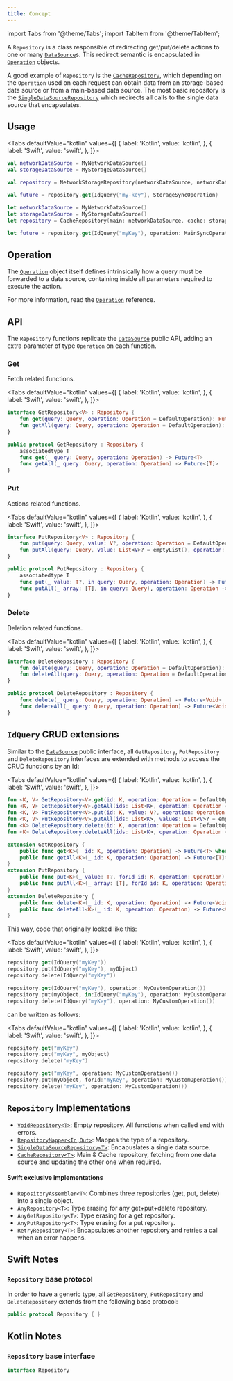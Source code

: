 ```yaml
---
title: Concept
---
```


import Tabs from '@theme/Tabs';
import TabItem from '@theme/TabItem';

A `Repository` is a class responsible of redirecting get/put/delete actions to one or many [`DataSource`](/docs/fundamentals/data/data-source/data-source)s. This redirect semantic is encapsulated in [`Operation`](operation) objects.

A good example of `Repository` is the [`CacheRepository`](cache-repository), which depending on the `Operation` used on each request can obtain data from an storage-based data source or from a main-based data source. The most basic repository is the [`SingleDataSourceRepository`](single-data-source-repository) which redirects all calls to the single data source that encapsulates.

## Usage

<Tabs defaultValue="kotlin" values={[
    { label: 'Kotlin', value: 'kotlin', },
    { label: 'Swift', value: 'swift', },
]}>
<TabItem value="kotlin">

```kotlin
val networkDataSource = MyNetworkDataSource()
val storageDataSource = MyStorageDataSource()

val repository = NetworkStorageRepository(networkDataSource, networkDataSource, networkDataSource, storageDataSource, storageDataSource, storageDataSource)

val future = repository.get(IdQuery("my-key"), StorageSyncOperation)
```

</TabItem>
<TabItem value="swift">

```swift
let networkDataSource = MyNetworkDataSource()
let storageDataSource = MyStorageDataSource()
let repository = CacheRepository(main: networkDataSource, cache: storageDataSource)

let future = repository.get(IdQuery("myKey"), operation: MainSyncOperation())
```

</TabItem>
</Tabs>

## Operation

The [`Operation`](operation) object itself defines intrinsically how a query must be forwarded to a data source, containing inside all parameters required to execute the action.

For more information, read the [`Operation`](operation) reference.

## API

The `Repository` functions replicate the [`DataSource`](/docs/fundamentals/data/data-source/data-source) public API, adding an extra parameter of type `Operation` on each function.

### Get

Fetch related functions.

<Tabs defaultValue="kotlin" values={[
    { label: 'Kotlin', value: 'kotlin', },
    { label: 'Swift', value: 'swift', },
]}>
<TabItem value="kotlin">

```kotlin
interface GetRepository<V> : Repository {
    fun get(query: Query, operation: Operation = DefaultOperation): Future<V>
    fun getAll(query: Query, operation: Operation = DefaultOperation): Future<List<V>>
}
```

</TabItem>
<TabItem value="swift">

```swift
public protocol GetRepository : Repository {
    associatedtype T
    func get(_ query: Query, operation: Operation) -> Future<T>
    func getAll(_ query: Query, operation: Operation) -> Future<[T]>
}
```

</TabItem>
</Tabs>

### Put

Actions related functions.

<Tabs defaultValue="kotlin" values={[
    { label: 'Kotlin', value: 'kotlin', },
    { label: 'Swift', value: 'swift', },
]}>
<TabItem value="kotlin">

```kotlin
interface PutRepository<V> : Repository {
    fun put(query: Query, value: V?, operation: Operation = DefaultOperation): Future<V>
    fun putAll(query: Query, value: List<V>? = emptyList(), operation: Operation = DefaultOperation): Future<List<V>>
}
```

</TabItem>
<TabItem value="swift">

```swift
public protocol PutRepository : Repository {
    associatedtype T
    func put(_ value: T?, in query: Query, operation: Operation) -> Future<T>
    func putAll(_ array: [T], in query: Query), operation: Operation -> Future<[T]>
}
```

</TabItem>
</Tabs>

### Delete

Deletion related functions.

<Tabs defaultValue="kotlin" values={[
    { label: 'Kotlin', value: 'kotlin', },
    { label: 'Swift', value: 'swift', },
]}>
<TabItem value="kotlin">

```kotlin
interface DeleteRepository : Repository {
    fun delete(query: Query, operation: Operation = DefaultOperation): Future<Unit>
    fun deleteAll(query: Query, operation: Operation = DefaultOperation): Future<Unit>
}
```

</TabItem>
<TabItem value="swift">

```swift
public protocol DeleteRepository : Repository {
    func delete(_ query: Query, operation: Operation) -> Future<Void>
    func deleteAll(_ query: Query, operation: Operation) -> Future<Void>
}
```

</TabItem>
</Tabs>

## `IdQuery` CRUD extensions

Similar to the [`DataSource`](/docs/fundamentals/data/data-source/data-source) public interface,  all  `GetRepository`, `PutRepository` and `DeleteRepository` interfaces are extended with methods to access the CRUD functions by an Id:

<Tabs defaultValue="kotlin" values={[
    { label: 'Kotlin', value: 'kotlin', },
    { label: 'Swift', value: 'swift', },
]}>
<TabItem value="kotlin">

```kotlin
fun <K, V> GetRepository<V>.get(id: K, operation: Operation = DefaultOperation): Future<V> = get(IdQuery(id), operation)
fun <K, V> GetRepository<V>.getAll(ids: List<K>, operation: Operation = DefaultOperation): Future<List<V>> = getAll(IdsQuery(ids), operation)
fun <K, V> PutRepository<V>.put(id: K, value: V?, operation: Operation = DefaultOperation): Future<V> = put(IdQuery(id), value, operation)
fun <K, V> PutRepository<V>.putAll(ids: List<K>, values: List<V>? = emptyList(), operation: Operation = DefaultOperation) = putAll(IdsQuery(ids), values, operation)
fun <K> DeleteRepository.delete(id: K, operation: Operation = DefaultOperation) = delete(IdQuery(id), operation)
fun <K> DeleteRepository.deleteAll(ids: List<K>, operation: Operation = DefaultOperation) = deleteAll(IdsQuery(ids), operation)
```

</TabItem>
<TabItem value="swift">

```swift
extension GetRepository {
    public func get<K>(_ id: K, operation: Operation) -> Future<T> where K:Hashable { ... }
    public func getAll<K>(_ id: K, operation: Operation) -> Future<[T]> where K:Hashable { ... }
}
extension PutRepository {
    public func put<K>(_ value: T?, forId id: K, operation: Operation) -> Future<T> where K:Hashable { ... }
    public func putAll<K>(_ array: [T], forId id: K, operation: Operation) -> Future<[T]> where K:Hashable { ... }
}
extension DeleteRepository {
    public func delete<K>(_ id: K, operation: Operation) -> Future<Void> where K:Hashable { ... }
    public func deleteAll<K>(_ id: K, operation: Operation) -> Future<Void> where K:Hashable { ... }
}
```

</TabItem>
</Tabs>

This way, code that originally looked like this:

<Tabs defaultValue="kotlin" values={[
    { label: 'Kotlin', value: 'kotlin', },
    { label: 'Swift', value: 'swift', },
]}>
<TabItem value="kotlin">

```kotlin
repository.get(IdQuery("myKey"))
repository.put(IdQuery("myKey"), myObject)
repository.delete(IdQuery("myKey"))
```

</TabItem>
<TabItem value="swift">

```swift
repository.get(IdQuery("myKey"), operation: MyCustomOperation())
repository.put(myObject, in:IdQuery("myKey"), operation: MyCustomOperation())
repository.delete(IdQuery("myKey"), operation: MyCustomOperation())
```

</TabItem>
</Tabs>

can be written as follows:

<Tabs defaultValue="kotlin" values={[
    { label: 'Kotlin', value: 'kotlin', },
    { label: 'Swift', value: 'swift', },
]}>
<TabItem value="kotlin">

```kotlin
repository.get("myKey")
repository.put("myKey", myObject)
repository.delete("myKey")
```

</TabItem>
<TabItem value="swift">

```swift
repository.get("myKey", operation: MyCustomOperation())
repository.put(myObject, forId:"myKey", operation: MyCustomOperation())
repository.delete("myKey", operation: MyCustomOperation())
```

</TabItem>
</Tabs>

## `Repository` Implementations

- [`VoidRepository<T>`](void-repository): Empty repository. All functions when called end with errors.
- [`RepositoryMapper<In,Out>`](repository-mapper): Mappes the type of a repository.
- [`SingleDataSourceRepository<T>`](single-data-source-repository): Encapuslates a single data source.
- [`CacheRepository<T>`](cache-repository): Main & Cache repository, fetching from one data source and updating the other one when required.

#### Swift exclusive implementations

- `RepositoryAssembler<T>`: Combines three repositories (get, put, delete) into a single object.
- `AnyRepository<T>`: Type erasing for any get+put+delete repository.
- `AnyGetRepository<T>`: Type erasing for a get repository.
- `AnyPutRepository<T>`: Type erasing for a put repository.
- `RetryRepository<T>`: Encapsulates another repository and retries a call when an error happens.

## Swift Notes

### `Repository` base protocol

In order to have a generic type, all `GetRepository`, `PutRepository` and `DeleteRepository` extends from the following base protocol:

```swift
public protocol Repository { }
```

## Kotlin Notes

### `Repository` base interface

```kotlin
interface Repository
```
